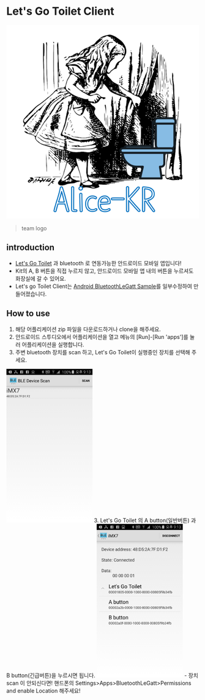 # Let's Go Toilet Client
<p align=center>
<img src="https://raw.githubusercontent.com/Alice-KR/LetsGoToilet/master/logo-white.png" />
</p>

> team logo

## introduction
- [Let's Go Toilet](https://github.com/Alice-KR/LetsGoToilet) 과 bluetooth 로 연동가능한 안드로이드 모바일 앱입니다!
- Kit의 A, B 버튼을 직접 누르지 않고, 안드로이드 모바일 앱 내의 버튼을 누르셔도 화장실에 갈 수 있어요.
- Let's go Toilet Client는 [Android BluetoothLeGatt Sample](https://github.com/googlesamples/android-BluetoothLeGatt)를 일부수정하여 만들어졌습니다.

## How to use
1. 해당 어플리케이션 zip 파일을 다운로드하거나 clone을 해주세요.
2. 안드로이드 스투디오에서 어플리케이션을 열고 메뉴의 [Run]-[Run 'apps']를 눌러 어플리케이션을 실행합니다.
3. 주변 bluetooth 장치를 scan 하고, Let's Go Toilet이 실행중인 장치를 선택해 주세요.
<img src="alice_client1.png" height="400" alt="Screenshot"/> 
3. Let's Go Toilet 의 A button(일반버튼) 과 B button(긴급버튼)을 누르시면 됩니다.
<img src="alice_client2.png" height="400" alt="Screenshot"/> 
- 장치 scan 이 안되신다면! 핸드폰의 Settings>Apps>BluetoothLeGatt>Permissions and enable Location 해주세요!
